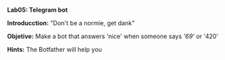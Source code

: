 **Lab05: Telegram bot**

**Introducction:** "Don't be a normie, get dank"

**Objetive:** Make a bot that answers 'nice' when someone says *'69'* or '420'

**Hints:** The Botfather will help you
